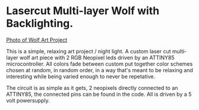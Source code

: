 # Lasercut Multi-layer Wolf with Backlighting.
[Photo of Wolf Art Project](/Wolf_Full.jpg)

This is a simple, relaxing art project / night light. A custom laser cut multi-layer wolf art piece with 2 RGB Neopixel leds driven by an ATTINY85 microcontroller. All colors fade between custom put together color schemes chosen at random, in random order, in a way that's meant to be relaxing and interesting while being varied enough to never be repetative. 

The circuit is as simple as it gets, 2 neopixels directly connected to an ATTINY85, the connected pins can be found in the code. All is driven by a 5 volt powersupply.
